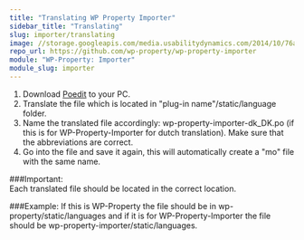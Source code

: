 ```yaml
---
title: "Translating WP Property Importer"
sidebar_title: "Translating"
slug: importer/translating
image: //storage.googleapis.com/media.usabilitydynamics.com/2014/10/76a8eb10-wpproperty-extension-importer-icon-300x300.png
repo_url: https://github.com/wp-property/wp-property-importer
module: "WP-Property: Importer"
module_slug: importer
---
```


1. Download [Poedit](https://poedit.net/) to your PC. 
2. Translate the file which is located in "plug-in name"/static/language folder. 
3. Name the translated file accordingly: wp-property-importer-dk_DK.po  (if this is for WP-Property-Importer for dutch translation). Make sure that the abbreviations are correct.
4. Go into the file and save it again, this will automatically create a "mo" file with the same name.

###Important:  
Each translated file should be located in the correct location.

###Example: 
If this is WP-Property the file should be in  wp-property/static/languages and if it is for WP-Property-Importer the file should be wp-property-importer/static/languages.   